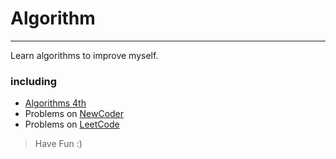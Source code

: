# Algorithm
---
Learn algorithms to improve myself.

### including
- [Algorithms 4th](https://www.amazon.com/Algorithms-4th-Robert-Sedgewick/dp/032157351X)
- Problems on [NewCoder](https://www.nowcoder.com/activity/oj)
- Problems on [LeetCode](https://leetcode.com/problemset/algorithms/)

> Have Fun :)